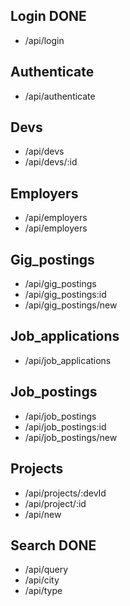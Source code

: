 ## Login DONE

- /api/login

## Authenticate

- /api/authenticate

## Devs

- /api/devs
- /api/devs/:id

## Employers

- /api/employers
- /api/employers

## Gig_postings

- /api/gig_postings
- /api/gig_postings:id
- /api/gig_postings/new

## Job_applications

- /api/job_applications

## Job_postings

- /api/job_postings
- /api/job_postings:id
- /api/job_postings/new

## Projects

- /api/projects/:devId
- /api/project/:id
- /api/new

## Search DONE

- /api/query
- /api/city
- /api/type
